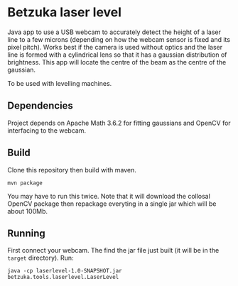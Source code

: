 # Betzuka laser level

Java app to use a USB webcam to accurately detect the height of a laser line to a few microns (depending on how the webcam sensor is fixed and its pixel pitch). Works best if the camera is used without optics and the laser line is formed with a cylindrical lens 
so that it has a gaussian distribution of brightness. This app will locate the centre of the beam as the centre of the gaussian.

To be used with levelling machines.

## Dependencies
Project depends on Apache Math 3.6.2 for fitting gaussians and OpenCV for interfacing to the webcam.

## Build
Clone this repository then build with maven.

`mvn package`

You may have to run this twice. Note that it will download the collosal OpenCV package then repackage everyting in a single jar which will be about 100Mb.

## Running

First connect your webcam. The find the jar file just built (it will be in the `target` directory). Run:

`java -cp laserlevel-1.0-SNAPSHOT.jar betzuka.tools.laserlevel.LaserLevel`
